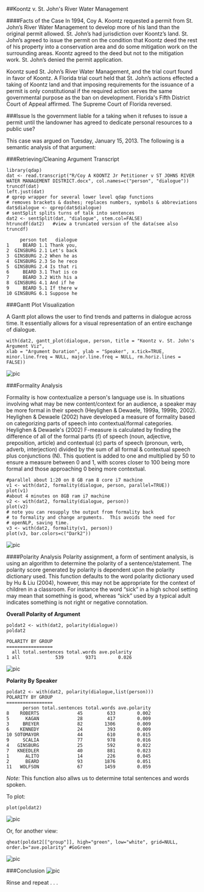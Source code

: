 ##Koontz v. St. John's River Water Management

####Facts of the Case 
In 1994, Coy A. Koontz requested a permit from St. John’s River Water Management to develop more of his land than the original permit allowed. St. John’s had jurisdiction over Koontz’s land. St. John’s agreed to issue the permit on the condition that Koontz deed the rest of his property into a conservation area and do some mitigation work on the surrounding areas. Koontz agreed to the deed but not to the mitigation work. St. John’s denied the permit application.

Koontz sued St. John’s River Water Management, and the trial court found in favor of Koontz. A Florida trial court held that St. John’s actions effected a taking of Koontz land and that imposing requirements for the issuance of a permit is only constitutional if the required action serves the same governmental purpose as the ban on development. Florida's Fifth District Court of Appeal affirmed. The Supreme Court of Florida reversed.

###Issue
Is the government liable for a taking when it refuses to issue a permit until the landowner has agreed to dedicate personal resources to a public use?

This case was argued on Tuesday, January 15, 2013. The following is a semantic analysis of that argument:

###Retrieving/Cleaning Argument Transcript

```{r}
library(qdap)
dat <- read.transcript("R/Coy A KOONTZ Jr Petitioner v ST JOHNS RIVER WATER MANAGEMENT DISTRICT.docx", col.names=c("person", "dialogue"))
truncdf(dat)
left.just(dat)
# qprep wrapper for several lower level qdap functions
# removes brackets & dashes; replaces numbers, symbols & abbreviations
dat$dialogue <- qprep(dat$dialogue)  
# sentSplit splits turns of talk into sentences
dat2 <- sentSplit(dat, "dialogue", stem.col=FALSE)  
htruncdf(dat2)   #view a truncated version of the data(see also truncdf)
```

```
     person tot   dialogue
1     BEARD 1.1 Thank you,
2  GINSBURG 2.1 Let's back
3  GINSBURG 2.2 When he as
4  GINSBURG 2.3 So he reco
5  GINSBURG 2.4 Is that ri
6     BEARD 3.1 That is co
7     BEARD 3.2 With his a
8  GINSBURG 4.1 And if he 
9     BEARD 5.1 If there w
10 GINSBURG 6.1 Suppose he
```

###Gantt Plot Visualization

A Gantt plot allows the user to find trends and patterns in dialogue across time. It essentially allows for a visual representation of an entire exchange of dialogue.

```{r}
with(dat2, gantt_plot(dialogue, person, title = "Koontz v. St. John's Argument Viz",  
xlab = "Argument Duration", ylab = "Speaker", x.tick=TRUE, minor.line.freq = NULL, major.line.freq = NULL, rm.horiz.lines = FALSE))
```

![pic](https://camo.githubusercontent.com/a13bc83dba83684e3acf0390c1454e282c460513/687474703a2f2f706174656c6c69732e66696c65732e776f726470726573732e636f6d2f323031342f30342f72706c6f74362e706e67)

###Formality Analysis

Formality is how contextualize a person's language use is. In situations involving what may be new content/context for an audience, a speaker may be more formal in their speech (Heylighen & Dewaele, 1999a, 1999b, 2002). Heylighen & Dewaele (2002) have developed a measure of formality based on categorizing parts of speech into contextual/formal categories. Heylighen & Dewaele's (2002) F-measure is calculated by finding the difference of all of the formal parts (f) of speech (noun, adjective, preposition, article) and contextual (c) parts of speech (pronoun, verb, adverb, interjection) divided by the sum of all formal & contextual speech plus conjunctions (N). This quotient is added to one and multiplied by 50 to ensure a measure between 0 and 1, with scores closer to 100 being more formal and those approaching 0 being more contextual. 

```{r}
#parallel about 1:20 on 8 GB ram 8 core i7 machine
v1 <- with(dat2, formality(dialogue, person, parallel=TRUE))
plot(v1)
#about 4 minutes on 8GB ram i7 machine
v2 <- with(dat2, formality(dialogue, person)) 
plot(v2)
# note you can resupply the output from formality back
# to formality and change arguments.  This avoids the need for
# openNLP, saving time.
v3 <- with(dat2, formality(v1, person))
plot(v3, bar.colors=c("Dark2"))
```

![pic](http://patellis.files.wordpress.com/2014/04/rplot7.png)

####Polarity Analysis
Polarity assignment, a form of sentiment analysis, is using an algorithm to determine the polarity of a sentence/statement. The polarity score generated by polarity is dependent upon the polarity dictionary used. This function defaults to the word polarity dictionary used by Hu & Liu (2004), however, this may not be appropriate for the context of children in a classroom. For instance the word “sick” in a high school setting may mean that something is good, whereas “sick” used by a typical adult indicates something is not right or negative connotation.

**Overall Polarity of Argument**
```{r}
poldat2 <- with(dat2, polarity(dialogue))
poldat2
```

```
POLARITY BY GROUP
=================
  all total.sentences total.words ave.polarity
1 all             539        9371        0.026
```


![pic](http://patellis.files.wordpress.com/2014/04/rplot014.png)

**Polarity By Speaker**

```{r}
poldat2 <- with(dat2, polarity(dialogue,list(person)))
POLARITY BY GROUP
=================
      person total.sentences total.words ave.polarity
8    ROBERTS              45         633        0.002
5      KAGAN              28         417        0.009
3     BREYER              82        1306        0.009
6    KENNEDY              24         393        0.009
10 SOTOMAYOR              44         610        0.015
9     SCALIA              77         978        0.016
4   GINSBURG              25         592        0.022
7   KNEEDLER              40         881        0.023
1      ALITO              14         226        0.045
2      BEARD              93        1876        0.051
11   WOLFSON              67        1459        0.059
```

*Note:* This function also allws us to determine total sentences and words spoken.

To plot:

```{r}
plot(poldat2)
```

![pic](http://patellis.files.wordpress.com/2014/04/rplot021.png)

Or, for another view:

```{r}
qheat(poldat2[["group"]], high="green", low="white", grid=NULL, order.b="ave.polarity" #GoGreen
```

![pic](http://patellis.files.wordpress.com/2014/04/rplot03.png)

###Conclusion 
![pic](http://patellis.files.wordpress.com/2014/04/untitled2.png)

Rinse and repeat . . . 

